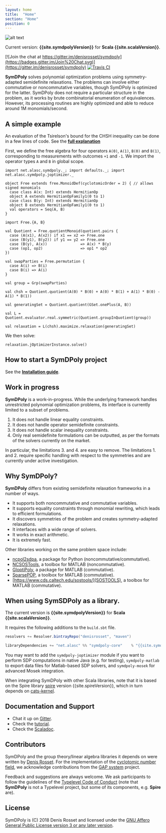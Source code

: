 ```yaml
---
layout: home
title:  "Home"
section: "Home"
position: 0
---
```


![alt text](/symdpoly/img/symdpoly_logo.png "SymDPoly")

Current version: **{{site.symdpolyVersion}}** for **Scala {{site.scalaVersion}}**. 

[![Join the chat at https://gitter.im/denisrosset/symdpoly](https://badges.gitter.im/Join%20Chat.svg)](https://gitter.im/denisrosset/symdpoly)
[![Travis CI](https://travis-ci.org/denisrosset/symdpoly.svg?branch=master)](https://travis-ci.org/denisrosset/symdpoly)

**SymDPoly** solves polynomial optimization problems using symmetry-adapted semidefinite relaxations. The problems can involve either commutative or noncommutative variables, though SymDPoly is optimized for the latter. SymDPoly does not require a particular structure in the problem, as it works by brute combinatorial enumeration of equivalences. However, its processing routines are highly optimized and able to reduce around 1M monomials/second.

## A simple example

An evaluation of the Tsirelson's bound for the CHSH inequality can be done in a few lines of code. See the [**full explanation**](docs/simple-example.html)

First, we define the free algebra for four operators `A(0)`, `A(1)`, `B(0)` and `B(1)`, corresponding to measurements with outcomes `+1` and `-1`. We import the operator types `A` and `B` in global scope.
```tut:silent
import net.alasc.symdpoly._; import defaults._; import net.alasc.symdpoly.joptimizer._

object Free extends free.MonoidDef(cyclotomicOrder = 2) { // allows signed monomials
  case class A(x: Int) extends HermitianOp
  object A extends HermitianOpFamily1(0 to 1)
  case class B(y: Int) extends HermitianOp
  object B extends HermitianOpFamily1(0 to 1)
  val operators = Seq(A, B)
}

import Free.{A, B}

val Quotient = Free.quotientMonoid(quotient.pairs {
  case (A(x1), A(x2)) if x1 == x2 => Free.one
  case (B(y1), B(y2)) if y1 == y2 => Free.one
  case (B(y), A(x))               => A(x) * B(y)
  case (op1, op2)                 => op1 * op2
})

val swapParties = Free.permutation {
  case A(i) => B(i)
  case B(i) => A(i)
}

val group = Grp(swapParties)

val chsh = Quotient.quotient(A(0) * B(0) + A(0) * B(1) + A(1) * B(0) - A(1) * B(1))

val generatingSet = Quotient.quotient(GSet.onePlus(A, B))

val L = Quotient.evaluator.real.symmetric(Quotient.groupInQuotient(group))

val relaxation = L(chsh).maximize.relaxation(generatingSet)
```
We then solve:
```tut
relaxation.jOptimizerInstance.solve()
```

## How to start a SymDPoly project

See the [**Installation guide**](docs/installation.html).

## Work in progress

**SymDPoly** is a work-in-progress. While the underlying framework handles unrestricted polynomial optimization problems, its interface is currently limited to a subset of problems.

1. It does not handle linear equality constraints.
2. It does not handle operator semidefinite constraints.
3. It does not handle scalar inequality constraints.
4. Only real semidefinite formulations can be outputted, as per the formats of the solvers currently on the market.

In particular, the limitations 3. and 4. are easy to remove. The limitations 1. and 2. require specific handling with respect to the symmetries and are currently under active investigation.

## Why SymDPoly?

**SymDPoly** differs from existing semidefinite relaxation frameworks in a number of ways.

- It supports both noncommutative and commutative variables.
- It supports equality constraints through monomial rewriting, which leads to efficient formulations.
- It discovers symmetries of the problem and creates symmetry-adapted relaxations.
- It interfaces with a wide range of solvers.
- It works in exact arithmetic.
- It is extremely fast.

Other libraries working on the same problem space include:

- [ncpol2sdpa](https://gitlab.com/peterwittek/ncpol2sdpa), a package for Python (noncommutative/commutative).
- [NCSOSTools](http://ncsostools.fis.unm.si/), a toolbox for MATLAB (noncommutative).
- [GloptiPoly](http://homepages.laas.fr/henrion/software/gloptipoly/), a package for MATLAB (commutative).
- [SparsePOP](http://sparsepop.sourceforge.net/), a toolbox for MATLAB (commutative).
- [https://www.cds.caltech.edu/sostools/](SOSTOOLS), a toolbox for MATLAB (commutative).


## When using SymSDPoly as a library.

The current version is **{{site.symdpolyVersion}}** for **Scala {{site.scalaVersion}}**. 

It requires the following additions to the `build.sbt` file.

```scala
resolvers += Resolver.bintrayRepo("denisrosset", "maven")

libraryDependencies += "net.alasc" %% "symdpoly-core"    % "{{site.symdpolyVersion}}"
```

You may want to add the `symdpoly-joptimizer` module if you want to perform SDP computations in native Java (e.g. for testing), `symdpoly-matlab` to export data files for Matlab-based SDP solvers, and `symdpoly-mosek` for advanced Mosek integration.

When integrating SymDPoly with other Scala libraries, note that it is based on the Spire library [spire](https://github.com/non/spire) version {{site.spireVersion}}, which in turn depends on [cats-kernel](https://typelevel.org/cats).

## Documentation and Support

- Chat it up on [Gitter](https://gitter.im/denisrosset/symdpoly).
- Check the [tutorial](https://denisrosset.github.io/symdpoly/docs/installation.html).
- Check the [Scaladoc](https://denisrosset.github.io/symdpoly/api).

## Contributors

SymDPoly and the group theory/linear algebra libraries it depends on were written by [Denis Rosset](https://github.com). For the implementation of the [cyclotomic number field](https://github.com/denisrosset/cyclo), we acknowledge contributions from the [GAP system](http://www.gap-system.org/Gap3/gap3.html) project.

Feedback and suggestions are always welcome. We ask participants to follow the guidelines of the [Typelevel Code of Conduct](https://typelevel.org/conduct.html) (note that **SymDPoly** is not a Typelevel project, but some of its components, e.g. **Spire** are).

## License

SymDPoly is (C) 2018 Denis Rosset and licensed under the [GNU Affero General Public License version 3 or any later version](https://github.com/denisrosset/symdpoly/LICENSE.md).
